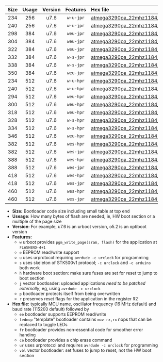 |Size|Usage|Version|Features|Hex file|
|:-:|:-:|:-:|:-:|:--|
|234|256|u7.6|`w-u-jpr`|[atmega3290pa_22mhz1184_115200bps_ur_vbl.hex](https://raw.githubusercontent.com/stefanrueger/urboot/main//atmega3290pa_22mhz1184_115200bps_ur_vbl.hex)|
|240|256|u7.6|`w-u-jpr`|[atmega3290pa_22mhz1184_115200bps_lednop_ur_vbl.hex](https://raw.githubusercontent.com/stefanrueger/urboot/main//atmega3290pa_22mhz1184_115200bps_lednop_ur_vbl.hex)|
|298|384|u7.6|`weu-jpr`|[atmega3290pa_22mhz1184_115200bps_ee_ur_vbl.hex](https://raw.githubusercontent.com/stefanrueger/urboot/main//atmega3290pa_22mhz1184_115200bps_ee_ur_vbl.hex)|
|304|384|u7.6|`weu-jpr`|[atmega3290pa_22mhz1184_115200bps_ee_lednop_ur_vbl.hex](https://raw.githubusercontent.com/stefanrueger/urboot/main//atmega3290pa_22mhz1184_115200bps_ee_lednop_ur_vbl.hex)|
|322|384|u7.6|`weu-jpr`|[atmega3290pa_22mhz1184_115200bps_ee_lednop_fr_ur_vbl.hex](https://raw.githubusercontent.com/stefanrueger/urboot/main//atmega3290pa_22mhz1184_115200bps_ee_lednop_fr_ur_vbl.hex)|
|332|384|u7.6|`w-s-jpr`|[atmega3290pa_22mhz1184_115200bps_vbl.hex](https://raw.githubusercontent.com/stefanrueger/urboot/main//atmega3290pa_22mhz1184_115200bps_vbl.hex)|
|338|384|u7.6|`w-s-jpr`|[atmega3290pa_22mhz1184_115200bps_lednop_vbl.hex](https://raw.githubusercontent.com/stefanrueger/urboot/main//atmega3290pa_22mhz1184_115200bps_lednop_vbl.hex)|
|350|384|u7.6|`weu-jpr`|[atmega3290pa_22mhz1184_115200bps_ee_lednop_fr_ce_ur_vbl.hex](https://raw.githubusercontent.com/stefanrueger/urboot/main//atmega3290pa_22mhz1184_115200bps_ee_lednop_fr_ce_ur_vbl.hex)|
|234|512|u7.6|`w-u-hpr`|[atmega3290pa_22mhz1184_115200bps_ur.hex](https://raw.githubusercontent.com/stefanrueger/urboot/main//atmega3290pa_22mhz1184_115200bps_ur.hex)|
|240|512|u7.6|`w-u-hpr`|[atmega3290pa_22mhz1184_115200bps_lednop_ur.hex](https://raw.githubusercontent.com/stefanrueger/urboot/main//atmega3290pa_22mhz1184_115200bps_lednop_ur.hex)|
|294|512|u7.6|`weu-hpr`|[atmega3290pa_22mhz1184_115200bps_ee_ur.hex](https://raw.githubusercontent.com/stefanrueger/urboot/main//atmega3290pa_22mhz1184_115200bps_ee_ur.hex)|
|300|512|u7.6|`weu-hpr`|[atmega3290pa_22mhz1184_115200bps_ee_lednop_ur.hex](https://raw.githubusercontent.com/stefanrueger/urboot/main//atmega3290pa_22mhz1184_115200bps_ee_lednop_ur.hex)|
|318|512|u7.6|`weu-hpr`|[atmega3290pa_22mhz1184_115200bps_ee_lednop_fr_ur.hex](https://raw.githubusercontent.com/stefanrueger/urboot/main//atmega3290pa_22mhz1184_115200bps_ee_lednop_fr_ur.hex)|
|328|512|u7.6|`w-s-hpr`|[atmega3290pa_22mhz1184_115200bps.hex](https://raw.githubusercontent.com/stefanrueger/urboot/main//atmega3290pa_22mhz1184_115200bps.hex)|
|334|512|u7.6|`w-s-hpr`|[atmega3290pa_22mhz1184_115200bps_lednop.hex](https://raw.githubusercontent.com/stefanrueger/urboot/main//atmega3290pa_22mhz1184_115200bps_lednop.hex)|
|346|512|u7.6|`weu-hpr`|[atmega3290pa_22mhz1184_115200bps_ee_lednop_fr_ce_ur.hex](https://raw.githubusercontent.com/stefanrueger/urboot/main//atmega3290pa_22mhz1184_115200bps_ee_lednop_fr_ce_ur.hex)|
|382|512|u7.6|`wes-hpr`|[atmega3290pa_22mhz1184_115200bps_ee.hex](https://raw.githubusercontent.com/stefanrueger/urboot/main//atmega3290pa_22mhz1184_115200bps_ee.hex)|
|382|512|u7.6|`wes-jpr`|[atmega3290pa_22mhz1184_115200bps_ee_vbl.hex](https://raw.githubusercontent.com/stefanrueger/urboot/main//atmega3290pa_22mhz1184_115200bps_ee_vbl.hex)|
|388|512|u7.6|`wes-hpr`|[atmega3290pa_22mhz1184_115200bps_ee_lednop.hex](https://raw.githubusercontent.com/stefanrueger/urboot/main//atmega3290pa_22mhz1184_115200bps_ee_lednop.hex)|
|388|512|u7.6|`wes-jpr`|[atmega3290pa_22mhz1184_115200bps_ee_lednop_vbl.hex](https://raw.githubusercontent.com/stefanrueger/urboot/main//atmega3290pa_22mhz1184_115200bps_ee_lednop_vbl.hex)|
|418|512|u7.6|`wes-hpr`|[atmega3290pa_22mhz1184_115200bps_ee_lednop_fr.hex](https://raw.githubusercontent.com/stefanrueger/urboot/main//atmega3290pa_22mhz1184_115200bps_ee_lednop_fr.hex)|
|418|512|u7.6|`wes-jpr`|[atmega3290pa_22mhz1184_115200bps_ee_lednop_fr_vbl.hex](https://raw.githubusercontent.com/stefanrueger/urboot/main//atmega3290pa_22mhz1184_115200bps_ee_lednop_fr_vbl.hex)|
|460|512|u7.6|`wes-hpr`|[atmega3290pa_22mhz1184_115200bps_ee_lednop_fr_ce.hex](https://raw.githubusercontent.com/stefanrueger/urboot/main//atmega3290pa_22mhz1184_115200bps_ee_lednop_fr_ce.hex)|
|460|512|u7.6|`wes-jpr`|[atmega3290pa_22mhz1184_115200bps_ee_lednop_fr_ce_vbl.hex](https://raw.githubusercontent.com/stefanrueger/urboot/main//atmega3290pa_22mhz1184_115200bps_ee_lednop_fr_ce_vbl.hex)|

- **Size:** Bootloader code size including small table at top end
- **Useage:** How many bytes of flash are needed, ie, HW boot section or a multiple of the page size
- **Version:** For example, u7.6 is an urboot version, o5.2 is an optiboot version
- **Features:**
  + `w` urboot provides `pgm_write_page(sram, flash)` for the application at `FLASHEND-4+1`
  + `e` EEPROM read/write support
  + `u` uses urprotocol requiring `avrdude -c urclock` for programming
  + `s` uses skeleton of STK500v1 protocol; `-c urclock` and `-c arduino` both work
  + `h` hardware boot section: make sure fuses are set for reset to jump to boot section
  + `j` vector bootloader: uploaded applications *need to be patched externally*, eg, using `avrdude -c urclock`
  + `p` bootloader protects itself from being overwritten
  + `r` preserves reset flags for the application in the register R2
- **Hex file:** typically MCU name, oscillator frequency (16 MHz default) and baud rate (115200 default) followed by
  + `ee` bootloader supports EEPROM read/write
  + `lednop` "template" bootloader contains `mov rx,rx` nops that can be replaced to toggle LEDs
  + `fr` bootloader provides non-essential code for smoother error handing
  + `ce` bootloader provides a chip erase command
  + `ur` uses urprotocol and requires `avrdude -c urclock` for programming
  + `vbl` vector bootloader: set fuses to jump to reset, not the HW boot section
